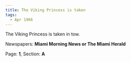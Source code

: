 ```yaml
---  
title: The Viking Princess is taken  
tags:  
  - Apr 1966  
---  
```

  
The Viking Princess is taken in tow.  
  
Newspapers: **Miami Morning News or The Miami Herald**  
  
Page: **1**, Section: **A** 

